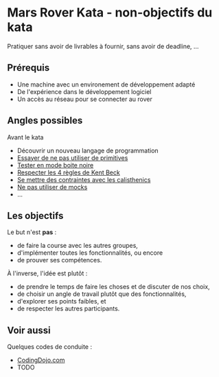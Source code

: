 # Mars Rover Kata - non-objectifs du kata

Pratiquer sans avoir de livrables à fournir, sans avoir de deadline, ...

## Prérequis

* Une machine avec un environement de développement adapté
* De l'expérience dans le développement logiciel
* Un accès au réseau pour se connecter au rover

## Angles possibles

Avant le kata

* Découvrir un nouveau langage de programmation
* [Essayer de ne pas utiliser de primitives](http://kata-log.rocks/no-primitives)
* [Tester en mode boite noire](https://www.codecademy.com/articles/tdd-outside-in)
* [Respecter les 4 règles de Kent Beck](https://www.martinfowler.com/bliki/BeckDesignRules.html)
* [Se mettre des contraintes avec les calisthenics](https://williamdurand.fr/2013/06/03/object-calisthenics/#tldr)
* [Ne pas utiliser de mocks](https://martinfowler.com/articles/mocksArentStubs.html)
* ...

## Les objectifs

Le but n'est **pas** :

* de faire la course avec les autres groupes,
* d'implémenter toutes les fonctionnalités, ou encore
* de prouver ses compétences.

À l'inverse, l'idée est plutôt :

* de prendre le temps de faire les choses et de discuter de nos choix,
* de choisir un angle de travail plutôt que des fonctionnalités,
* d'explorer ses points faibles, et
* de respecter les autres participants.

## Voir aussi

Quelques codes de conduite :

* [CodingDojo.com](https://cutecdn.codingdojo.com/files/dojo_academy_code_of_conduct.pdf)
* TODO
